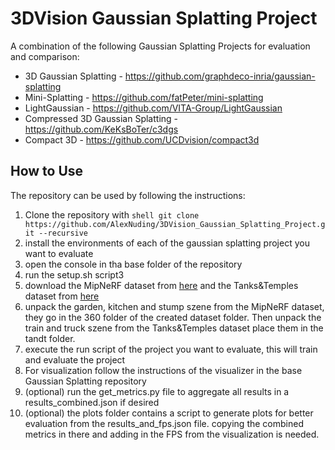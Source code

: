 # 3DVision Gaussian Splatting Project

A combination of the following Gaussian Splatting Projects for evaluation and comparison:
- 3D Gaussian Splatting - https://github.com/graphdeco-inria/gaussian-splatting
- Mini-Splatting - https://github.com/fatPeter/mini-splatting
- LightGaussian - https://github.com/VITA-Group/LightGaussian
- Compressed 3D Gaussian Splatting - https://github.com/KeKsBoTer/c3dgs
- Compact 3D - https://github.com/UCDvision/compact3d


## How to Use
The repository can be used by following the instructions:

1. Clone the repository with ```shell git clone https://github.com/AlexNuding/3DVision_Gaussian_Splatting_Project.git --recursive```
2. install the environments of each of the gaussian splatting project you want to evaluate
3. open the console in tha base folder of the repository
4. run the setup.sh script3
5. download the MipNeRF dataset from [here](https://jonbarron.info/mipnerf360/) and the Tanks&Temples dataset from [here](https://repo-sam.inria.fr/fungraph/3d-gaussian-splatting/datasets/input/tandt_db.zip)
6. unpack the garden, kitchen and stump szene from the MipNeRF dataset, they go in the 360 folder of the created dataset folder. Then unpack the train and truck szene from the Tanks&Temples dataset place them in the tandt folder.
7. execute the run script of the project you want to evaluate, this will train and evaluate the project
8. For visualization follow the instructions of the visualizer in the base Gaussian Splatting repository
9. (optional) run the get_metrics.py file to aggregate all results in a results_combined.json if desired
10. (optional) the plots folder contains a script to generate plots for better evaluation from the results_and_fps.json file. copying the combined metrics in there and adding in the FPS from the visualization is needed.
